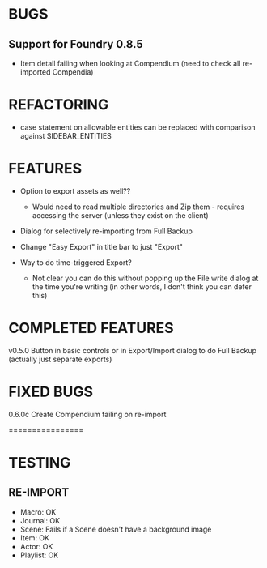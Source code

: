 # BUGS
## Support for Foundry 0.8.5
- Item detail failing when looking at Compendium (need to check all re-imported Compendia)

# REFACTORING
- case statement on allowable entities can be replaced with comparison against SIDEBAR_ENTITIES

# FEATURES
- Option to export assets as well??
    - Would need to read multiple directories and Zip them - requires accessing the server (unless they exist on the client)

- Dialog for selectively re-importing from Full Backup
- Change "Easy Export" in title bar to just "Export"

- Way to do time-triggered Export? 
    - Not clear you can do this without popping up the File write dialog at the time you're writing (in other words, I don't think you can defer this)

# COMPLETED FEATURES
v0.5.0 Button in basic controls or in Export/Import dialog to do Full Backup (actually just separate exports)

# FIXED BUGS
0.6.0c Create Compendium failing on re-import


================
# TESTING
## RE-IMPORT
- Macro: OK 
- Journal: OK
- Scene: Fails if a Scene doesn't have a background image
- Item: OK
- Actor: OK
- Playlist: OK
